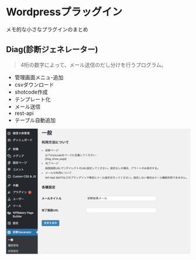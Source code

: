 # Wordpressプラッグイン

メモ的な小さなプラグインのまとめ

## Diag(診断ジェネレーター)

> 4桁の数字によって、メール送信のだし分けを行うプログラム。

- 管理画面メニュ-追加
- csvダウンロード
- shotcode作成
- テンプレート化
- メール送信
- rest-api
- テーブル自動追加

<p align="center">
	<img src="https://github.com/lius55/wordpress-plugin/blob/master/img/diag.png" width="700px" />
</p>